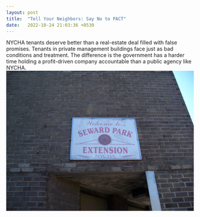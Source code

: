```yaml
---
layout: post
title:  "Tell Your Neighbors: Say No to PACT"
date:   2022-10-24 21:03:36 +0530
---
```

NYCHA tenants deserve better than a real-estate deal filled with false promises. Tenants in private management buildings face just as bad conditions and treatment. The difference is the government has a harder time holding a profit-driven company accountable than a public agency like NYCHA.
![seward park extension](assets/images/seward2.jpg)